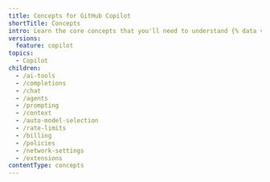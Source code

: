 ```yaml
---
title: Concepts for GitHub Copilot
shortTitle: Concepts
intro: Learn the core concepts that you'll need to understand {% data variables.product.prodname_copilot %}.
versions:
  feature: copilot
topics:
  - Copilot
children:
  - /ai-tools
  - /completions
  - /chat
  - /agents
  - /prompting
  - /context
  - /auto-model-selection
  - /rate-limits
  - /billing
  - /policies
  - /network-settings
  - /extensions
contentType: concepts
---
```


